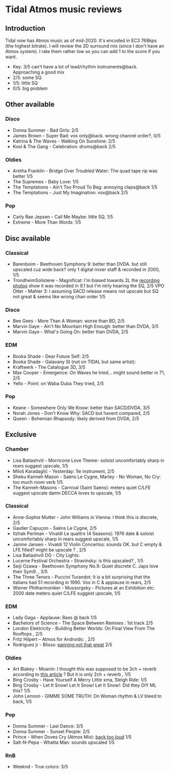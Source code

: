 # Tidal Atmos music reviews

## Introduction
Tidal now has Atmos music as of mid-2020. It's encoded in EC3 768kps (the highest bitrate). I will review the 2D surround mix (since I don't have an Atmos system). I rate them rather low so you can add 1 to the score if you want.

- Key: 3/5 can't have a lot of lead/rhythm instruments@back. Approaching a good mix
- 2/5: some SQ
- 1/5: little SQ
- 0/5: big problem

## Other available
### Disco
- Donna Summer - Bad Girls: 2/5
- James Brown - Super Bad: vox only@back. wrong channel order?, 0/5
- Katrina & The Waves - Walking On Sunshine: 2/5
- Kool & The Gang - Celebration: drums@back 2/5
### Oldies
- Aretha Franklin - Bridge Over Troubled Water: The quad tape rip was better 1/5
- The Supremes - Baby Love: 1/5
- The Temptations - Ain't Too Proud To Beg: annoying claps@back 1/5
- The Temptations - Just My Imagination: vox@back 2/5
### Pop
- Carly Rae Jepsen - Call Me Maybe: little SQ, 1/5
- Extreme - More Than Words: 1/5

## Disc available
### Classical
- Barenboim - Beethoven Symphony 9: better than DVDA. but still upscaled cuz wide back? only 1 digital mixer staff & recorded in 2000, 1/5
- TrondheimSolistene - Magnificat: I'm biased towards 2L the [recording photos](http://www.2l.no/pages/album/106.html) show it was recorded in 9.1 but I'm ntrly hearing the SQ, 2/5
VPO Otter - Mahler 3: I assuming SACD release means not upscale but SQ not great & seems like wrong chan order 1/5
### Disco
- Bee Gees - More Than A Woman: worse than BD, 2/5
- Marvin Gaye - Ain't No Mountain High Enough: better than DVDA, 3/5
- Marvin Gaye - What's Going On: better than DVDA, 2/5
### EDM
- Booka Shade - Dear Future Self: 2/5
- Booka Shade - Galavany St (not on TIDAL but same artist):
- Kraftwerk - The Catalogue 3D, 3/5
- Max Cooper - Emergence: On Waves he tried... might sound better in 71, 2/5
- Yello - Point: on Waba Duba They tried, 2/5
### Pop
- Keane - Somewhere Only We Know: better than SACD/DVDA, 3/5
- Norah Jones - Don't Know Why: SACD but havent compared, 2/5
- Queen - Bohemian Rhapsody: likely derived from DVDA, 2/5

## Exclusive
### Chamber
- Lisa Batiashvili - Morricone Love Theme- soloist uncomfortably sharp in rears suggest upscale, 1/5
- Miloš Karadaglić - Yesterday: 1le instrument, 2/5
- Sheku Kanneh Mason - Saëns Le Cygne, Marley -  No Woman, No Cry: too much room verb 1/5
- The Kanneh-Masons - Carnival (Saint Saens): meters quiet C/LFE suggest upscale damn DECCA loves to upscale, 1/5
### Classical
- Anne-Sophie Mutter - John Williams in Vienna: I think this is discrete, 2/5
- Gautier Capuçon - Saëns Le Cygne, 2/5
- Itzhak Perlman -  Vivaldi Le quattro (4 Seasons): 1976 date & soloist uncomfortably sharp in rears suggest upscale, 1/5
- Janine Jansen - Vivaldi 12 Violin Concertos: sounds OK. but C empty & LFE filled? might be upscale ? , 2/5
- Lisa Batiashvili DG - City Lights:
- Lucerne Festival Orchestra - Stravinsky: is this upscaled? , 1/5
- Seiji Ozawa - Beethoven Symphony No.9: Quiet discrete C. Japs love their Sym9. , 3/5
- The Three Tenors - Puccini Turandot: It is a bit surprising that the italians had 51 recording in 1990. Vox in C & applause in rears, 2/5
- Wiener Philharmoniker - Mussorgsky -  Pictures at an Exhibition etc: 2000 date meters quiet C/LFE suggest upscale, 1/5
### EDM
- Lady Gaga - Applause: Bass @ back 1/5
- Bachelors of Science - The Space Between Remixes : 1st track 2/5
- London Elektricity - Building Better Worlds: On Final View From The Rooftops , 2/5
- Fritz Hilpert – Atmos for Androids: , 2/5
- Rodriguez jr - Blisss: [panning not that great](https://www.youtube.com/watch?v=jLkQG6zR7Ac) 2/5
### Oldies
- Art Blakey - Moanin: I thought this was supposed to be 3ch + reverb according to [this article](https://www.mixonline.com/sfp/dolby-atmos-music-its-different-when-you-mix-music-only) ? But it is only 2ch + reverb , 1/5
- Bing Crosby - Have Yourself A Merry Little xma, Sleigh Ride: 1/5
- Bing Crosby - Let It Snow! Let It Snow! Let It Snow!: Did they DIY ML this? 1/5
- John Lennon - GIMME SOME TRUTH: On Woman rhythm & LV bleed to back, 1/5
### Pop
- Donna Summer - Last Dance: 3/5
- Donna Summer - Sunset People: 2/5
- Prince - When Doves Cry (Atmos Mix): [back too loud](https://www.youtube.com/watch?v=RHjQVFaV9EI) 1/5
- Salt-N-Pepa - Whatta Man: sounds upscaled 1/5
### RnB
- Weeknd - True colors: 3/5
